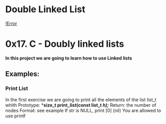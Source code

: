 # Double Linked List
[!Error](https://media.geeksforgeeks.org/wp-content/cdn-uploads/gq/2014/03/DLL_add_front1.png)

# 0x17. C - Doubly linked lists

**In this project we are going to learn how to use Linked lists**

## Examples:

### Print List
In the first exercise we are going to print all the elements of the list list_t
whith Prototype: ***size_t print_list(const list_t *h);***
Return: the number of nodes
Format: see example
If str is NULL, print [0] (nil)
You are allowed to use printf